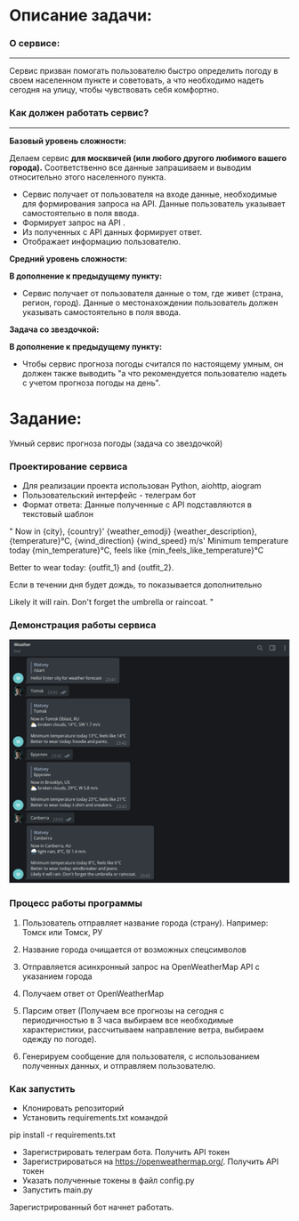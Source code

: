 # Описание задачи:

### О сервисе:

---

Сервис призван помогать пользователю быстро определить погоду в своем населенном пункте и советовать, а что необходимо надеть сегодня на улицу, чтобы чувствовать себя комфортно.

### **Как должен работать сервис?**

---

**Базовый уровень сложности:**

Делаем сервис **для москвичей (или любого другого любимого вашего города).** Соответственно все данные запрашиваем и выводим относительно этого населенного пункта.

- Сервис получает от пользователя на входе данные, необходимые для формирования запроса на API. Данные пользователь указывает самостоятельно в поля ввода.
- Формирует запрос на API .
- Из полученных с API данных формирует ответ.
- Отображает информацию пользователю.

**Средний уровень сложности:**

**В дополнение к предыдущему пункту:**

- Сервис получает от пользователя данные о том, где живет (страна, регион, город). Данные о местонахождении пользователь должен указывать самостоятельно в поля ввода.

**Задача со звездочкой:**

**В дополнение к предыдущему пункту:**

- Чтобы сервис прогноза погоды считался по настоящему умным, он должен также выводить "а что рекомендуется пользователю надеть с учетом прогноза погоды на день".


# Задание:

Умный сервис прогноза погоды (задача со звездочкой)

### Проектирование сервиса

- Для реализации проекта использован Python, aiohttp, aiogram
- Пользовательский интерфейс - телеграм бот
- Формат ответа:
Данные полученные с API подставляются в текстовый шаблон

"
Now in {city}, {country}' 
{weather_emodji} {weather_description}, {temperature}°C, {wind_direction} {wind_speed} m/s'
Minimum temperature today {min_temperature}°C, 
feels like {min_feels_like_temperature}°C

Better to wear today: {outfit_1} and {outfit_2}.

Если в течении дня будет дождь, то показывается дополнительно

Likely it will rain. Don't forget the umbrella or raincoat.
"

### Демонстрация работы сервиса

![Демонстрация](img/example.png)

### Процесс работы программы

1. Пользователь отправляет название города (страну).
Например: Томск или Томск, РУ
2. Название города очищается от возможных спецсимволов
3. Отправляется асинхронный запрос на OpenWeatherMap API с указанием города
4. Получаем ответ от OpenWeatherMap
5. Парсим ответ (Получаем все прогнозы на сегодня с периодичностью в 3 часа
выбираем все необходимые характеристики, рассчитываем направление ветра,
выбираем одежду по погоде).

6. Генерируем сообщение для пользователя, с использованием полученных данных, 
и отправляем пользователю.


### Как запустить
- Клонировать репозиторий
- Установить requirements.txt командой 

pip install -r requirements.txt

- Зарегистрировать телеграм бота. Получить API токен
- Зарегистрироваться на https://openweathermap.org/. Получить API токен
- Указать полученные токены в файл config.py
- Запустить main.py

Зарегистрированный бот начнет работать.

